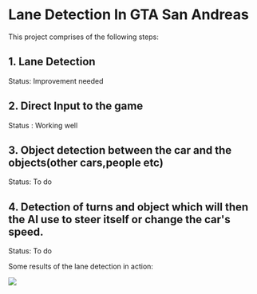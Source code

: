 # Lane Detection In GTA San Andreas

This project comprises of the following steps:

## 1. **Lane Detection**
Status: Improvement needed
## 2. **Direct Input to the game**
Status : Working well
## 3. **Object detection between the car and the objects(other cars,people etc)**
Status: To do
## 4. **Detection of turns and object which will then the AI use to steer itself or change the car's speed.**
Status: To do

Some results of the lane detection in action:

![](https://media.giphy.com/media/4Tkh5NUKHkbJ6e54I8/giphy.gif)
